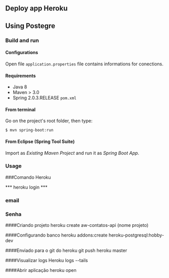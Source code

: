 ## Deploy app Heroku
## Using Postegre



### Build and run

#### Configurations

Open file `application.properties` file contains informations for conections.

#### Requirements

- Java 8
- Maven > 3.0
- Spring 2.0.3.RELEASE `pom.xml`

#### From terminal

Go on the project's root folder, then type:

    $ mvn spring-boot:run

#### From Eclipse (Spring Tool Suite)

Import as *Existing Maven Project* and run it as *Spring Boot App*.

### Usage

###Comando Heroku

*** heroku login *** 
### email
### Senha

####Criando projeto
heroku create aw-contatos-api (nome projeto)

####Configurando banco
heroku addons:create heroku-postgresql:hobby-dev

####Enviado para o git do heroku
git push heroku master

####Visualizar logs
Heroku logs --tails

####Abrir aplicação
heroku open

